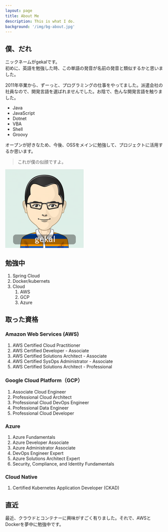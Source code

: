 ```yaml
---
layout: page
title: About Me
description: This is what I do.
background: '/img/bg-about.jpg'
---
```


## 僕、だれ

ニックネームがgekalです。  
初めに、英語を勉強した時、この単語の発音が名前の発音と類似するかと思いました。

2011年卒業から、ずーっと、プログラミングの仕事をやってました。派遣会社の社員なので、開発言語を選ばれませんでした。お陰で、色んな開発言語を触りました。

* Java
* JavaScript
* Dotnet
* VBA
* Shell
* Groovy

オープンが好きなため、今後、OSSをメインに勉強して、プロジェクトに活用するか思います。

> これが僕の似顔ですよ。

![似顔](/assets/imgs/gekal.png)

## 勉強中

1. Spring Cloud
2. Docker/kubernets
3. Cloud
   1. AWS
   2. GCP
   3. Azure

## 取った資格

### Amazon Web Services (AWS)

1. AWS Certified Cloud Practitioner
2. AWS Certified Developer - Associate
3. AWS Certified Solutions Architect - Associate
4. AWS Certified SysOps Administrator - Associate
5. AWS Certified Solutions Architect - Professional

### Google Cloud Platform（GCP）

1. Associate Cloud Engineer
2. Professional Cloud Architect
3. Professional Cloud DevOps Engineer
4. Professional Data Engineer
5. Professional Cloud Developer

### Azure

1. Azure Fundamentals
2. Azure Developer Associate
3. Azure Administrator Associate
4. DevOps Engineer Expert
5. Azure Solutions Architect Expert
6. Security, Compliance, and Identity Fundamentals

### Cloud Native

1. Certified Kubernetes Application Developer (CKAD)

## 直近

最近、クラウドとコンテナーに興味がすごく有りました。それで、AWSとDockerを夢中に勉強中です。
